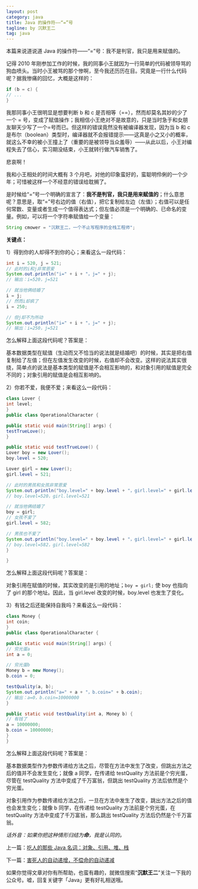 ```yaml
---
layout: post
category: java
title: Java 的操作符——“=”号
tagline: by 沉默王二
tag: java
---
```


本篇来说道说道 Java 的操作符——“=”号：我不是判官，我只是用来赋值的。


<!--more-->

记得 2010 年刚参加工作的时候，我的同事小王就因为一行简单的代码被领导骂的狗血喷头。当时小王被骂的那个惨啊，至今我还历历在目。究竟是一行什么代码呢？据我惨痛的回忆，大概是这样的：

```java
if (b = c) {
// ...
}
```

我那同事小王很明显是想要判断 b 和 c 是否相等（==），然而却莫名其妙的少了一个 = 号，变成了赋值操作；我相信小王绝对不是故意的，只是当时急于和女朋友聊天少写了一个=号而已。但这样的错误竟然没有被编译器发现，因为当 b 和 c 是布尔（boolean）类型时，编译器就不会报错提示——这真是小之又小的概率，就这么不幸的被小王撞上了（重要的是被领导当众羞辱）——从此以后，小王对编程失去了信心，实习期没结束，小王就转行做汽车销售了。

悲哀啊！

我和小王相处的时间大概有 3 个月吧，对他的印象蛮好的，蛮聪明伶俐的一个少年；可惜被这样一个不经意的错误给耽搁了。

是时候给“=”号一个明确的宣言了：**我不是判官，我只是用来赋值的**；什么意思呢？意思是，取“=”号右边的值（右值），把它复制给左边（左值）；右值可以是任何常数、变量或者生成一个值得表达式；但左值必须是一个明确的、已命名的变量。例如，可以将一个字符串赋值给一个变量：

```java
String cmower = "沉默王二，一个不止写程序的全栈工程师";
```

**关键点：**

1）得到你的人却得不到你的心；来看这么一段代码：

```java
int i = 520, j = 521;
// 此时的i和j非常恩爱
System.out.println("i=" + i + "，j=" + j);
// 输出：i=520，j=521

// 就当他俩结婚了
i = j;
// 然而i却疯了
i = 250;

// 但j却不为所动
System.out.println("i=" + i + "，j=" + j);
// 输出：i=250，j=521
```

怎么解释上面这段代码呢？答案是：

基本数据类型在赋值（生动而又不恰当的说法就是结婚吧）的时候，其实是把右值复制给了左值；但在左值发生改变的时候，右值却不会改变。这样的说法其实很绕，简单点的说法是基本类型的赋值是不会相互影响的，和对象引用的赋值是完全不同的；对象引用的赋值是会相互影响的。

2）你若不爱，我便不爱；来看这么一段代码：

```java
class Lover {
int level;
}
public class OperationalCharacter {

public static void main(String[] args) {
testTrueLove();
}

public static void testTrueLove() {
Lover boy = new Lover();
boy.level = 520;

Lover girl = new Lover();
girl.level = 521;

// 此时的男孩和女孩非常恩爱
System.out.println("boy.level=" + boy.level + "，girl.level=" + girl.level);
// boy.level=520，girl.level=521

// 就当他俩结婚了
boy = girl;
// 女孩不爱了
girl.level = 582;

// 男孩也不爱了
System.out.println("boy.level=" + boy.level + "，girl.level=" + girl.level);
// boy.level=582，girl.level=582
}

}
```

怎么解释上面这段代码呢？答案是：

对象引用在赋值的时候，其实改变的是引用的地址；`boy = girl;` 使 boy 也指向了 girl 的那个地址。因此，当 girl.level 改变的时候，boy.level 也发生了变化。

3）有钱之后还能保持自我吗？来看这么一段代码：

```java
class Money {
int coin;
}
public class OperationalCharacter {

public static void main(String[] args) {
// 穷光蛋a
int a = 0;

// 穷光蛋b
Money b = new Money();
b.coin = 0;

testQuality(a, b);
System.out.println("a=" + a + "，b.coin=" + b.coin);
// 输出：a=0，b.coin=10000000
}

public static void testQuality(int a, Money b) {
// 有钱了
a = 10000000;
b.coin = 10000000;
}
}
```

怎么解释上面这段代码呢？答案是：

基本数据类型作为参数传递给方法之后，尽管在方法中发生了改变，但跳出方法之后的值并不会发生变化；就像 a 同学，在传递给 testQuality 方法前是个穷光蛋，尽管在 testQuality 方法中变成了千万富翁，但跳出 testQuality 方法后依然是个穷光蛋。

对象引用作为参数传递给方法之后，一旦在方法中发生了改变，跳出方法之后的值也会发生变化；就像 b 同学，在传递给 testQuality 方法前是个穷光蛋，在 testQuality 方法中变成了千万富翁，那么跳出 testQuality 方法后仍然是个千万富翁。

*话外音：如果你把这种情形归结为**命**，我是认同的。*

上一篇：[吃人的那些 Java 名词：对象、引用、堆、栈](http://www.itwanger.com/java/2019/11/05/java-eat-human-words.html)

下一篇：[害死人的自动递增，不偿命的自动递减](http://www.itwanger.com/java/2019/11/06/java-caozuofu-++.html)



如果你觉得文章对你有所帮助，也蛮有趣的，就微信搜索“**沉默王二**”关注一下我的公众号。嘘，回复关键字「Java」更有好礼相送哦。
